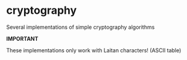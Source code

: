 # cryptography
Several implementations of simple cryptography algorithms

**IMPORTANT**

These implementations only work with Laitan characters! (ASCII table)
